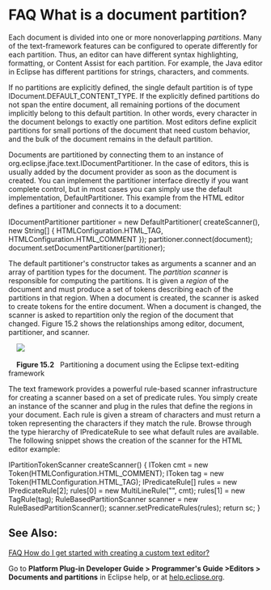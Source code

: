 

FAQ What is a document partition?
=================================

Each document is divided into one or more nonoverlapping _partitions_. Many of the text-framework features can be configured to operate differently for each partition. Thus, an editor can have different syntax highlighting, formatting, or Content Assist for each partition. For example, the Java editor in Eclipse has different partitions for strings, characters, and comments.

  
If no partitions are explicitly defined, the single default partition is of type IDocument.DEFAULT\_CONTENT\_TYPE. If the explicitly defined partitions do not span the entire document, all remaining portions of the document implicitly belong to this default partition. In other words, every character in the document belongs to exactly one partition. Most editors define explicit partitions for small portions of the document that need custom behavior, and the bulk of the document remains in the default partition.

  
Documents are partitioned by connecting them to an instance of org.eclipse.jface.text.IDocumentPartitioner. In the case of editors, this is usually added by the document provider as soon as the document is created. You can implement the partitioner interface directly if you want complete control, but in most cases you can simply use the default implementation, DefaultPartitioner. This example from the HTML editor defines a partitioner and connects it to a document:

   IDocumentPartitioner partitioner =
      new DefaultPartitioner(
         createScanner(),
         new String\[\] {
            HTMLConfiguration.HTML_TAG,
            HTMLConfiguration.HTML_COMMENT });
   partitioner.connect(document);
   document.setDocumentPartitioner(partitioner);

The default partitioner's constructor takes as arguments a scanner and an array of partition types for the document. The _partition scanner_ is responsible for computing the partitions. It is given a _region_ of the document and must produce a set of tokens describing each of the partitions in that region. When a document is created, the scanner is asked to create tokens for the entire document. When a document is changed, the scanner is asked to repartition only the region of the document that changed. Figure 15.2 shows the relationships among editor, document, partitioner, and scanner.

  

    <img src=../images/editor-scanner.png>

    **Figure 15.2**   Partitioning a document using the Eclipse text-editing framework

  

  
The text framework provides a powerful rule-based scanner infrastructure for creating a scanner based on a set of predicate rules. You simply create an instance of the scanner and plug in the rules that define the regions in your document. Each rule is given a stream of characters and must return a token representing the characters if they match the rule. Browse through the type hierarchy of IPredicateRule to see what default rules are available. The following snippet shows the creation of the scanner for the HTML editor example:

   IPartitionTokenScanner createScanner() {
      IToken cmt = new Token(HTMLConfiguration.HTML_COMMENT);
      IToken tag = new Token(HTMLConfiguration.HTML_TAG);
      IPredicateRule\[\] rules = new IPredicateRule\[2\];
      rules\[0\] = new MultiLineRule("", cmt);
      rules\[1\] = new TagRule(tag);
      RuleBasedPartitionScanner scanner = 
         new RuleBasedPartitionScanner();
      scanner.setPredicateRules(rules);
      return sc;
   }

  

See Also:
---------

[FAQ How do I get started with creating a custom text editor?](./FAQ_How_do_I_get_started_with_creating_a_custom_text_editor.md "FAQ How do I get started with creating a custom text editor?")

Go to **Platform Plug-in Developer Guide > Programmer's Guide >Editors > Documents and partitions** in Eclipse help, or at [help.eclipse.org](https://help.eclipse.org/latest/topic/org.eclipse.platform.doc.isv/guide/editors_documents.htm).

